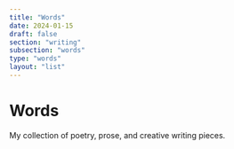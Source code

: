 ```yaml
---
title: "Words"
date: 2024-01-15
draft: false
section: "writing"
subsection: "words"
type: "words"
layout: "list"
---
```


# Words

My collection of poetry, prose, and creative writing pieces.
